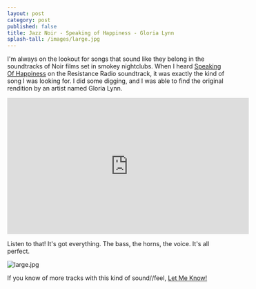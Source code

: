 ```yaml
---
layout: post
category: post
published: false
title: Jazz Noir - Speaking of Happiness - Gloria Lynn
splash-tall: /images/large.jpg
---
```

I'm always on the lookout for songs that sound like they belong in the soundtracks of Noir films set in smokey nightclubs. When I heard [Speaking Of Happiness](https://www.youtube.com/watch?v=fHwbrYVlENs) on the Resistance Radio soundtrack, it was exactly the kind of song I was looking for. I did some digging, and I was able to find the original rendition by an artist named Gloria Lynn. 

<iframe width="560" height="315" src="https://www.youtube.com/embed/raKxn94wHyY" frameborder="0" allowfullscreen></iframe>

Listen to that! It's got everything. The bass, the horns, the voice. It's all perfect. 

![large.jpg]({{site.baseurl}}/images/large.jpg)

If you know of more tracks with this kind of sound//feel, [Let Me Know!](https://mastodon.social/@ajroach42)